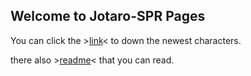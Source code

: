 ## Welcome to Jotaro-SPR Pages

You can click the >[link](https://github.com/Mmohet/Mmohet.github.io/edit/main/README.md)< to down the newest characters.

there also >[readme](https://github.com/Mmohet/Mmohet.github.io/edit/main/README.md)< that you can read.
